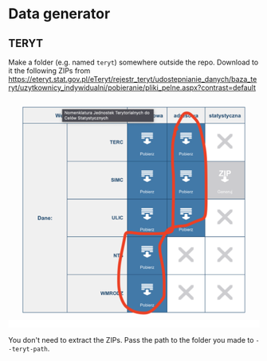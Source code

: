 # Data generator

## TERYT
Make a folder (e.g. named `teryt`) somewhere outside the repo. Download to it the following ZIPs
from https://eteryt.stat.gov.pl/eTeryt/rejestr_teryt/udostepnianie_danych/baza_teryt/uzytkownicy_indywidualni/pobieranie/pliki_pelne.aspx?contrast=default

![teryt files marked](teryt.png)

You don't need to extract the ZIPs. Pass the path to the folder you made to `--teryt-path`.